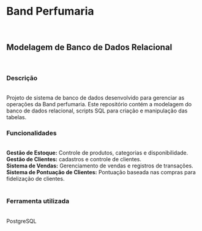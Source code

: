 <h1>Band Perfumaria</h1>
</br>
<h2>Modelagem de Banco de Dados Relacional</h2>
</br>
<h3><strong>Descrição</strong></h3></br>
Projeto de sistema de banco de dados desenvolvido para gerenciar as operações da Band perfumaria. Este repositório contém a modelagem do banco de dados relacional, scripts SQL para criação e manipulação das tabelas.
</br>
<h3><strong>Funcionalidades</strong></h3></br>
<strong>Gestão de Estoque:</strong> Controle de produtos, categorias e disponibilidade.</br>
<strong>Gestão de Clientes:</strong> cadastros e controle de clientes.</br>
<strong>Sistema de Vendas:</strong> Gerenciamento de vendas e registros de transações.</br>
<strong>Sistema de Pontuação de Clientes:</strong> Pontuação baseada nas compras para fidelização de clientes.</br>
</br>
<h3>Ferramenta utilizada</h3></br>
PostgreSQL
